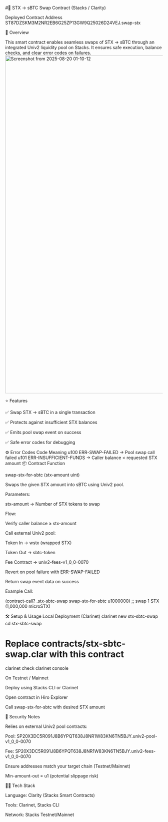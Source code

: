 #🔄 STX → sBTC Swap Contract (Stacks / Clarity)

Deployed Contract Address
ST87DZSKM3M2NR2EB6G25ZP13GW9Q25026D24VEJ.swap-stx

📜 Overview

This smart contract enables seamless swaps of STX → sBTC through an integrated Univ2 liquidity pool on Stacks.
It ensures safe execution, balance checks, and clear error codes on failures.
<img width="1920" height="1080" alt="Screenshot from 2025-08-20 01-10-12" src="https://github.com/user-attachments/assets/f9b0cdf5-3471-4a43-aaf6-daf23c9eeb89" />

⭐ Features

✅ Swap STX → sBTC in a single transaction

✅ Protects against insufficient STX balances

✅ Emits pool swap event on success

✅ Safe error codes for debugging

⚙️ Error Codes
Code	Meaning
u100	ERR-SWAP-FAILED → Pool swap call failed
u101	ERR-INSUFFICIENT-FUNDS → Caller balance < requested STX amount
📦 Contract Function

swap-stx-for-sbtc (stx-amount uint)

Swaps the given STX amount into sBTC using Univ2 pool.

Parameters:

stx-amount → Number of STX tokens to swap

Flow:

Verify caller balance ≥ stx-amount

Call external Univ2 pool:

Token In → wstx (wrapped STX)

Token Out → sbtc-token

Fee Contract → univ2-fees-v1_0_0-0070

Revert on pool failure with ERR-SWAP-FAILED

Return swap event data on success

Example Call:

(contract-call? .stx-sbtc-swap swap-stx-for-sbtc u1000000) ;; swap 1 STX (1,000,000 microSTX)

🛠️ Setup & Usage
Local Deployment (Clarinet)
clarinet new stx-sbtc-swap
cd stx-sbtc-swap

# Replace contracts/stx-sbtc-swap.clar with this contract

clarinet check
clarinet console

On Testnet / Mainnet

Deploy using Stacks CLI or Clarinet

Open contract in Hiro Explorer

Call swap-stx-for-sbtc with desired STX amount

📄 Security Notes

Relies on external Univ2 pool contracts:

Pool: SP20X3DC5R091J8B6YPQT638J8NR1W83KN6TN5BJY.univ2-pool-v1_0_0-0070

Fee: SP20X3DC5R091J8B6YPQT638J8NR1W83KN6TN5BJY.univ2-fees-v1_0_0-0070

Ensure addresses match your target chain (Testnet/Mainnet)

Min-amount-out = u1 (potential slippage risk)

👩‍💻 Tech Stack

Language: Clarity (Stacks Smart Contracts)

Tools: Clarinet, Stacks CLI

Network: Stacks Testnet/Mainnet
